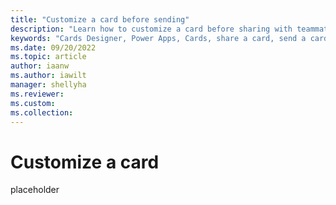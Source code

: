 ```yaml
---
title: "Customize a card before sending"
description: "Learn how to customize a card before sharing with teammates"
keywords: "Cards Designer, Power Apps, Cards, share a card, send a card, customize"
ms.date: 09/20/2022
ms.topic: article
author: iaanw
ms.author: iawilt
manager: shellyha
ms.reviewer: 
ms.custom: 
ms.collection: 
---
```


# Customize a card

placeholder
